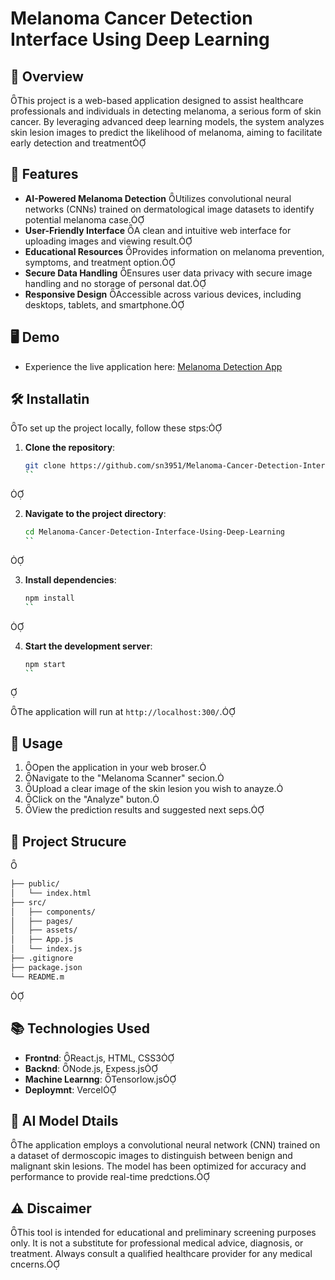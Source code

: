 # Melanoma Cancer Detection Interface Using Deep Learning

## 🧠 Overview
This project is a web-based application designed to assist healthcare professionals and individuals in detecting melanoma, a serious form of skin cancer. By leveraging advanced deep learning models, the system analyzes skin lesion images to predict the likelihood of melanoma, aiming to facilitate early detection and treatment

## 🚀 Features

- **AI-Powered Melanoma Detection** Utilizes convolutional neural networks (CNNs) trained on dermatological image datasets to identify potential melanoma case.
- **User-Friendly Interface** A clean and intuitive web interface for uploading images and viewing result.
- **Educational Resources** Provides information on melanoma prevention, symptoms, and treatment option.
- **Secure Data Handling** Ensures user data privacy with secure image handling and no storage of personal dat.
- **Responsive Design** Accessible across various devices, including desktops, tablets, and smartphone.

## 🖥️ Demo

- Experience the live application here: [Melanoma Detection App]([https://melanoma-cancer-detection-interface-using-deep-learning.vercel.ap/](https://melanoma-cancer-detection-interface-using-deep-learning.vercel.app/))

## 🛠️ Installatin

To set up the project locally, follow these stps:

1. **Clone the repository**:

   ```bash
   git clone https://github.com/sn3951/Melanoma-Cancer-Detection-Interface-Using-Deep-Learning.git
   ``


2. **Navigate to the project directory**:

   ```bash
   cd Melanoma-Cancer-Detection-Interface-Using-Deep-Learning
   ``


3. **Install dependencies**:

   ```bash
   npm install
   ``


4. **Start the development server**:

   ```bash
   npm start
   ``


The application will run at `http://localhost:300/`.

## 🧪 Usage
1. Open the application in your web broser.
2. Navigate to the "Melanoma Scanner" secion.
3. Upload a clear image of the skin lesion you wish to anayze.
4. Click on the "Analyze" buton.
5. View the prediction results and suggested next seps.

## 📁 Project Strucure


```bash
├── public/
│   └── index.html
├── src/
│   ├── components/
│   ├── pages/
│   ├── assets/
│   ├── App.js
│   └── index.js
├── .gitignore
├── package.json
└── README.m
```


## 📚 Technologies Used

- **Frontnd**: React.js, HTML, CSS3
- **Backnd**: Node.js, Expess.js
- **Machine Learnng**: Tensorlow.js
- **Deploymnt**: Vercel

## 🧠 AI Model Dtails

The application employs a convolutional neural network (CNN) trained on a dataset of dermoscopic images to distinguish between benign and malignant skin lesions. The model has been optimized for accuracy and performance to provide real-time predctions.

## ⚠️ Discaimer

This tool is intended for educational and preliminary screening purposes only. It is not a substitute for professional medical advice, diagnosis, or treatment. Always consult a qualified healthcare provider for any medical cncerns.
